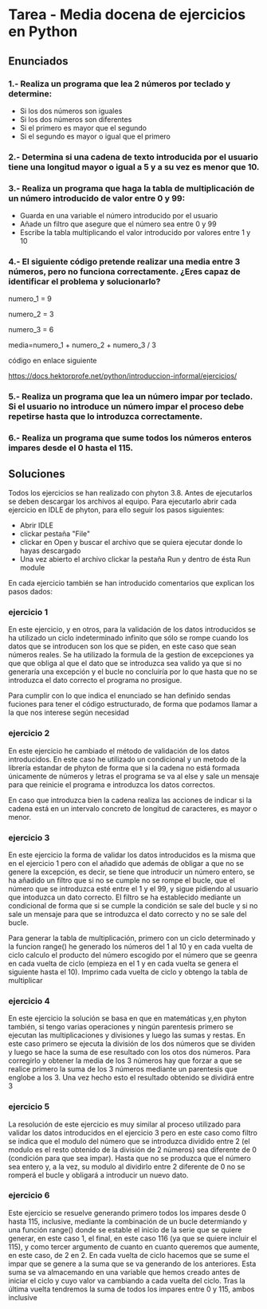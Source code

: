 # Tarea - Media docena de ejercicios en Python

## Enunciados

### 1.- Realiza un programa que lea 2 números por teclado y determine:

  - Si los dos números son iguales
  - Si los dos números son diferentes
  - Si el primero es mayor que el segundo
  - Si el segundo es mayor o igual que el primero

### 2.- Determina si una cadena de texto introducida por el usuario tiene una longitud mayor o igual a 5 y a su vez es menor que 10.

### 3.- Realiza un programa que haga la tabla de multiplicación de un número introducido de valor entre 0 y 99:
  - Guarda en una variable el número introducido por el usuario
  - Añade un filtro que asegure que el número sea entre 0 y 99
  - Escribe la tabla multiplicando el valor introducido por valores entre 1 y 10

### 4.- El siguiente código pretende realizar una media entre 3 números, pero no funciona correctamente. ¿Eres capaz de identificar el problema y solucionarlo?

  numero_1 = 9

  numero_2 = 3

  numero_3 = 6

  media=numero_1 + numero_2 + numero_3 / 3

código en enlace siguiente

https://docs.hektorprofe.net/python/introduccion-informal/ejercicios/

### 5.- Realiza un programa que lea un número impar por teclado. Si el usuario no introduce un número impar el proceso debe repetirse hasta que lo introduzca correctamente.

### 6.- Realiza un programa que sume todos los números enteros impares desde el 0 hasta el 115.

## Soluciones

Todos los ejercicios se han realizado con phyton 3.8. Antes de ejecutarlos se deben descargar los archivos al equipo.
Para ejecutarlo abrir cada ejercicio en IDLE de phyton, para ello seguir los pasos siguientes:
 - Abrir IDLE
 - clickar pestaña "File"
 - clickar en Open y buscar el archivo que se quiera ejecutar donde lo hayas descargado
 - Una vez abierto el archivo clickar la pestaña Run y dentro de ésta Run module

En cada ejercicio también se han  introducido comentarios que explican los pasos dados:

### ejercicio 1

En este ejercicio, y en otros, para la validación de los datos introducidos se ha utilizado un ciclo indeterminado infinito que sólo se rompe cuando los
datos que se introducen son los que se piden, en este caso que sean números reales. Se ha utilizado la formula de la gestion de excepciones ya que
que obliga al que el dato que se introduzca sea valido ya que si no generaría una excepción y el bucle no concluiría por lo que hasta que no se introduzca
el dato correcto el programa no prosigue.

Para cumplir con lo que indica el enunciado se han definido sendas fuciones para tener el código estructurado, de forma que podamos llamar a la que nos interese
según necesidad

### ejercicio 2

En este ejercicio he cambiado el método de validación de los datos introducidos. En este caso he utilizado un condicional y un metodo de la librería estandar de phyton 
de forma que si la cadena no está formada únicamente de números y letras el programa se va al else y sale un mensaje para que reinicie el programa e introduzca los datos 
correctos.

En caso que introduzca bien la cadena realiza las acciones de indicar si la cadena está en un intervalo concreto de longitud de caracteres, es mayor o menor.

### ejercicio 3

En este ejercicio la forma de validar los datos introducidos es la misma que en el ejercicio 1 pero con el añadido que además de obligar a que no se genere la excepción,
es decir, se tiene que introducir un número entero, se ha añadido un filtro que si no se cumple no se rompe el bucle, que el número que se introduzca esté entre el 1 y el 99, 
y sigue pidiendo al usuario que intoduzca un dato correcto. El filtro se ha establecido mediante un condicional de forma que si se cumple la condición se sale del bucle y si
no sale un mensaje para que se introduzca el dato correcto y no se sale del bucle.

Para generar la tabla de multiplicación, primero con un ciclo determinado y la funcion range() he generado los números del 1 al 10 y en cada vuelta de ciclo calculo 
el producto del número escogido por el número que se geenra en cada vuelta de ciclo (empieza en el 1 y en cada vuelta se genera el siguiente hasta el 10). 
Imprimo cada vuelta de ciclo y obtengo la tabla de multiplicar

### ejercicio 4

En este ejercicio la solución se basa en que en matemáticas y,en phyton también, si tengo varias operaciones y ningún parentesis primero se ejecutan las multiplicaciones y 
divisiones y luego las sumas y restas. En este caso primero se ejecuta la división de los dos números que se dividen y luego se hace la suma de ese resultado con los otos dos
números. Para corregirlo y obtener la media de los 3 números hay que forzar a que se realice primero la suma de los 3 números mediante un parentesis que englobe a los 3. Una vez
hecho esto el resultado obtenido se dividirá entre 3

### ejercicio 5

La resolución de este ejercicio es muy similar al proceso utilizado para validar los datos introducidos en el ejercicio 3 pero en este caso como filtro se indica que el modulo del
número que se introduzca dividido entre 2 (el modulo es el resto obtenido de la división de  2 números) sea diferente de 0 (condición para que sea impar).
Hasta que no se produzca que el número sea entero y, a la vez, su modulo al dividirlo entre 2 diferente de 0 no se romperá el bucle y obligará a introducir un nuevo dato.

### ejercicio 6

Este ejercicio se resuelve generando primero todos los impares desde 0 hasta 115, inclusive, mediante la combinación de un bucle determiando y una función range() donde 
se estable el inicio de la serie que se quiere generar, en este caso 1, el final, en este caso 116 (ya que se quiere incluir el 115), y como tercer argumento de cuanto en cuanto
queremos que aumente, en este caso, de 2 en 2.
En cada vuelta de ciclo hacemos que se sume el impar que se genere a la suma que se va generando de los anteriores. Esta suma se va almacemando en una variable que hemos creado 
antes de iniciar el ciclo y cuyo valor va cambiando a cada vuelta del ciclo. Tras la última vuelta tendremos la suma de todos los impares entre 0 y 115, ambos inclusive




 

